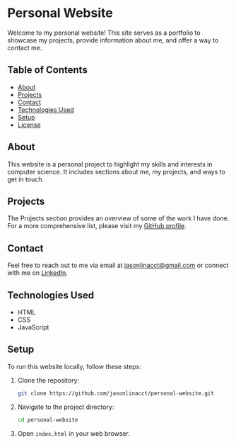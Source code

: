 # Personal Website

Welcome to my personal website! This site serves as a portfolio to showcase my projects, provide information about me, and offer a way to contact me.

## Table of Contents

- [About](#about)
- [Projects](#projects)
- [Contact](#contact)
- [Technologies Used](#technologies-used)
- [Setup](#setup)
- [License](#license)

## About

This website is a personal project to highlight my skills and interests in computer science. It includes sections about me, my projects, and ways to get in touch.

## Projects

The Projects section provides an overview of some of the work I have done. For a more comprehensive list, please visit my [GitHub profile](https://github.com/jasonlinacct).

## Contact

Feel free to reach out to me via email at [jasonlinacct@gmail.com](mailto:jasonlinacct@gmail.com) or connect with me on [LinkedIn](https://www.linkedin.com/in/jasonlinacct).

## Technologies Used

- HTML
- CSS
- JavaScript

## Setup

To run this website locally, follow these steps:

1. Clone the repository:
    ```sh
    git clone https://github.com/jasonlinacct/personal-website.git
    ```
2. Navigate to the project directory:
    ```sh
    cd personal-website
    ```
3. Open `index.html` in your web browser.
